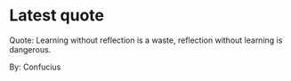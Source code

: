 # Latest quote 

Quote: Learning without reflection is a waste, reflection without learning is dangerous. 

By: Confucius